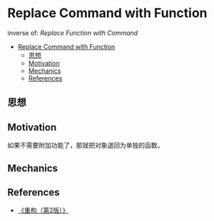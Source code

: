 # Replace Command with Function

inverse of: *Replace Function with Command*


<!-- TOC -->

- [Replace Command with Function](#replace-command-with-function)
    - [思想](#思想)
    - [Motivation](#motivation)
    - [Mechanics](#mechanics)
    - [References](#references)

<!-- /TOC -->


## 思想


## Motivation
如果不需要附加功能了，那就把对象退回为单独的函数。


## Mechanics


## References
* [《重构（第2版）》](https://book.douban.com/subject/33400354/)

